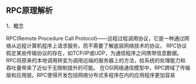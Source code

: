 
## RPC原理解析

1、概念

RPC(Remote Procedure Call Protocol)——远程过程调用协议，它是一种通过网络从远程计算机程序上请求服务，而不需要了解底层网络技术的协议。
RPC协议假定某些传输协议的存在，如TCP/IP或UDP，为通信程序之间携带信息数据。
RPC将原来的本地调用转变为调用远端的服务器上的方法，给系统的处理能力和吞吐量带来了近似于无限制提升的可能。
在OSI网络通信模型中，RPC跨域了传输层和应用层。RPC使得开发包括网络分布式多程序在内的应用程序更加容易
